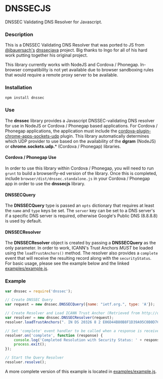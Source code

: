 # DNSSECJS

DNSSEC Validating DNS Resolver for Javascript.

### Description
This is a DNSSEC Validating DNS Resolver that was ported to JS from [@ibauersach's](https://github.com/ibauersachs) 
[dnssecjava](https://github.com/ibauersachs/dnssecjava) project. Big thanks to Ingo for all of his hard work putting together 
his original project.

This library currently works with NodeJS and Cordova / Phonegap. In-browser compatibility is not yet available due to
browser sandboxing rules that would require a remote proxy server to be available.

### Installation
```bash
npm install dnssec
```

### Use
The **dnssec** library provides a Javascript DNSSEC-validating DNS resolver for use in NodeJS or Cordova / Phonegap based applications. For Cordova / 
Phonegap applications, the application must include the [cordova-plugin-chrome-apps-sockets-udp](https://github.com/MobileChromeApps/cordova-plugin-chrome-apps-sockets-udp)
 plugin. This library automatically determines which UDP provider to use based on the availability of the **dgram** (NodeJS) or 
**chrome.sockets.udp.*** (Cordova / Phonegap) libraries.

#### Cordova / Phonegap Use
In order to use this library within Cordova / Phonegap, you will need to run ```grunt``` to build a browserify-ed version of the library.
Once this is completed, include ```browser/dist/dnssec.standalone.js``` in your Cordova / Phonegap app in order to use the **dnssecjs** library.

#### DNSSECQuery
The **DNSSECQuery** type is passed an `opts` dictionary 
that requires at least the `name` and `type` keys be set. The `server` key can be set to a DNS server's if a specific DNS server is required, otherwise
 Google's Public DNS (8.8.8.8) is used by default.
 
#### DNSSECResolver
The **DNSSECResolver** object is created by passing a **DNSSECQuery** as the only parameter. In order to work, ICANN's Trust Anchors *MUST* be loaded using 
the `loadTrustAnchors()` method. The resolver also provides a `complete` event that will receive the resulting record along with the `securityStatus`. For 
basic usage, please see the example below and the linked [examples/example.js](examples/example.js).

### Example
```js
var dnssec = require('dnssec');

// Create DNSSEC Query
var request = new dnssec.DNSSECQuery({name: "ietf.org.", type: 'A'});

// Create Resolver and Load ICANN Trust Anchor (Retrieved from http://data.iana.org/root-anchors/root-anchors.xml)
var resolver = new dnssec.DNSSECResolver(request);
resolver.loadTrustAnchors(". IN DS 20326 8 2 E06D44B80B8F1D39A95C0B0D7C65D08458E880409BBC683457104237C7F8EC8D");

// Set 'complete' event handler to be called when a response is received
resolver.on('complete', function (response) {
    console.log('Completed Resolution with Security Status: ' + response.securityStatus);
    process.exit();
});

// Start the Query Resolver
resolver.resolve();
```

A more complete version of this example is located in [examples/example.js](examples/example.js).
